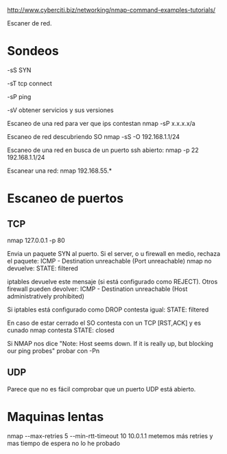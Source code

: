 http://www.cyberciti.biz/networking/nmap-command-examples-tutorials/

Escaner de red.

# Sondeos
-sS
  SYN

-sT
  tcp connect

-sP
  ping

-sV
  obtener servicios y sus versiones


Escaneo de una red para ver que ips contestan
nmap -sP x.x.x.x/a

Escaneo de red descubriendo SO
nmap -sS -O 192.168.1.1/24

Escaneo de una red en busca de un puerto ssh abierto:
nmap -p 22 192.168.1.1/24

Escanear una red:
nmap 192.168.55.*



# Escaneo de puertos

## TCP
nmap 127.0.0.1 -p 80

Envia un paquete SYN al puerto.
Si el server, o u firewall en medio, rechaza el paquete:
  ICMP - Destination unreachable (Port unreachable)
nmap no devuelve:
  STATE: filtered

iptables devuelve este mensaje (si está configurado como REJECT).
Otros firewall pueden devolver:
  ICMP - Destination unreachable  (Host administratively prohibited)

Si iptables está configurado como DROP contesta igual:
  STATE: filtered

En caso de estar cerrado el SO contesta con un TCP [RST,ACK] y es cunado nmap contesta
  STATE: closed

Si NMAP nos dice "Note: Host seems down. If it is really up, but blocking our ping probes" probar con
-Pn

## UDP
Parece que no es fácil comprobar que un puerto UDP está abierto.


# Maquinas lentas
nmap --max-retries 5 --min-rtt-timeout 10 10.0.1.1
  metemos más retries y mas tiempo de espera
  no lo he probado
